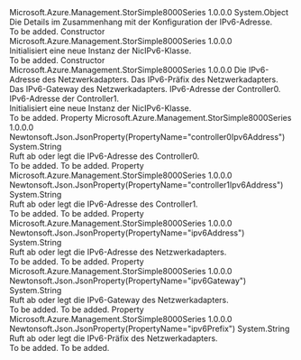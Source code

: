 <Type Name="NicIPv6" FullName="Microsoft.Azure.Management.StorSimple8000Series.Models.NicIPv6">
  <TypeSignature Language="C#" Value="public class NicIPv6" />
  <TypeSignature Language="ILAsm" Value=".class public auto ansi beforefieldinit NicIPv6 extends System.Object" />
  <TypeSignature Language="DocId" Value="T:Microsoft.Azure.Management.StorSimple8000Series.Models.NicIPv6" />
  <TypeSignature Language="VB.NET" Value="Public Class NicIPv6" />
  <TypeSignature Language="F#" Value="type NicIPv6 = class" />
  <AssemblyInfo>
    <AssemblyName>Microsoft.Azure.Management.StorSimple8000Series</AssemblyName>
    <AssemblyVersion>1.0.0.0</AssemblyVersion>
  </AssemblyInfo>
  <Base>
    <BaseTypeName>System.Object</BaseTypeName>
  </Base>
  <Interfaces />
  <Docs>
    <summary>
            Die Details im Zusammenhang mit der Konfiguration der IPv6-Adresse.
            </summary>
    <remarks>To be added.</remarks>
  </Docs>
  <Members>
    <Member MemberName=".ctor">
      <MemberSignature Language="C#" Value="public NicIPv6 ();" />
      <MemberSignature Language="ILAsm" Value=".method public hidebysig specialname rtspecialname instance void .ctor() cil managed" />
      <MemberSignature Language="DocId" Value="M:Microsoft.Azure.Management.StorSimple8000Series.Models.NicIPv6.#ctor" />
      <MemberSignature Language="VB.NET" Value="Public Sub New ()" />
      <MemberType>Constructor</MemberType>
      <AssemblyInfo>
        <AssemblyName>Microsoft.Azure.Management.StorSimple8000Series</AssemblyName>
        <AssemblyVersion>1.0.0.0</AssemblyVersion>
      </AssemblyInfo>
      <Parameters />
      <Docs>
        <summary>
            Initialisiert eine neue Instanz der NicIPv6-Klasse.
            </summary>
        <remarks>To be added.</remarks>
      </Docs>
    </Member>
    <Member MemberName=".ctor">
      <MemberSignature Language="C#" Value="public NicIPv6 (string ipv6Address = null, string ipv6Prefix = null, string ipv6Gateway = null, string controller0Ipv6Address = null, string controller1Ipv6Address = null);" />
      <MemberSignature Language="ILAsm" Value=".method public hidebysig specialname rtspecialname instance void .ctor(string ipv6Address, string ipv6Prefix, string ipv6Gateway, string controller0Ipv6Address, string controller1Ipv6Address) cil managed" />
      <MemberSignature Language="DocId" Value="M:Microsoft.Azure.Management.StorSimple8000Series.Models.NicIPv6.#ctor(System.String,System.String,System.String,System.String,System.String)" />
      <MemberSignature Language="VB.NET" Value="Public Sub New (Optional ipv6Address As String = null, Optional ipv6Prefix As String = null, Optional ipv6Gateway As String = null, Optional controller0Ipv6Address As String = null, Optional controller1Ipv6Address As String = null)" />
      <MemberSignature Language="F#" Value="new Microsoft.Azure.Management.StorSimple8000Series.Models.NicIPv6 : string * string * string * string * string -&gt; Microsoft.Azure.Management.StorSimple8000Series.Models.NicIPv6" Usage="new Microsoft.Azure.Management.StorSimple8000Series.Models.NicIPv6 (ipv6Address, ipv6Prefix, ipv6Gateway, controller0Ipv6Address, controller1Ipv6Address)" />
      <MemberType>Constructor</MemberType>
      <AssemblyInfo>
        <AssemblyName>Microsoft.Azure.Management.StorSimple8000Series</AssemblyName>
        <AssemblyVersion>1.0.0.0</AssemblyVersion>
      </AssemblyInfo>
      <Parameters>
        <Parameter Name="ipv6Address" Type="System.String" />
        <Parameter Name="ipv6Prefix" Type="System.String" />
        <Parameter Name="ipv6Gateway" Type="System.String" />
        <Parameter Name="controller0Ipv6Address" Type="System.String" />
        <Parameter Name="controller1Ipv6Address" Type="System.String" />
      </Parameters>
      <Docs>
        <param name="ipv6Address">Die IPv6-Adresse des Netzwerkadapters.</param>
        <param name="ipv6Prefix">Das IPv6-Präfix des Netzwerkadapters.</param>
        <param name="ipv6Gateway">Das IPv6-Gateway des Netzwerkadapters.</param>
        <param name="controller0Ipv6Address">IPv6-Adresse der Controller0.</param>
        <param name="controller1Ipv6Address">IPv6-Adresse der Controller1.</param>
        <summary>
            Initialisiert eine neue Instanz der NicIPv6-Klasse.
            </summary>
        <remarks>To be added.</remarks>
      </Docs>
    </Member>
    <Member MemberName="Controller0Ipv6Address">
      <MemberSignature Language="C#" Value="public string Controller0Ipv6Address { get; set; }" />
      <MemberSignature Language="ILAsm" Value=".property instance string Controller0Ipv6Address" />
      <MemberSignature Language="DocId" Value="P:Microsoft.Azure.Management.StorSimple8000Series.Models.NicIPv6.Controller0Ipv6Address" />
      <MemberSignature Language="VB.NET" Value="Public Property Controller0Ipv6Address As String" />
      <MemberSignature Language="F#" Value="member this.Controller0Ipv6Address : string with get, set" Usage="Microsoft.Azure.Management.StorSimple8000Series.Models.NicIPv6.Controller0Ipv6Address" />
      <MemberType>Property</MemberType>
      <AssemblyInfo>
        <AssemblyName>Microsoft.Azure.Management.StorSimple8000Series</AssemblyName>
        <AssemblyVersion>1.0.0.0</AssemblyVersion>
      </AssemblyInfo>
      <Attributes>
        <Attribute>
          <AttributeName>Newtonsoft.Json.JsonProperty(PropertyName="controller0Ipv6Address")</AttributeName>
        </Attribute>
      </Attributes>
      <ReturnValue>
        <ReturnType>System.String</ReturnType>
      </ReturnValue>
      <Docs>
        <summary>
            Ruft ab oder legt die IPv6-Adresse des Controller0.
            </summary>
        <value>To be added.</value>
        <remarks>To be added.</remarks>
      </Docs>
    </Member>
    <Member MemberName="Controller1Ipv6Address">
      <MemberSignature Language="C#" Value="public string Controller1Ipv6Address { get; set; }" />
      <MemberSignature Language="ILAsm" Value=".property instance string Controller1Ipv6Address" />
      <MemberSignature Language="DocId" Value="P:Microsoft.Azure.Management.StorSimple8000Series.Models.NicIPv6.Controller1Ipv6Address" />
      <MemberSignature Language="VB.NET" Value="Public Property Controller1Ipv6Address As String" />
      <MemberSignature Language="F#" Value="member this.Controller1Ipv6Address : string with get, set" Usage="Microsoft.Azure.Management.StorSimple8000Series.Models.NicIPv6.Controller1Ipv6Address" />
      <MemberType>Property</MemberType>
      <AssemblyInfo>
        <AssemblyName>Microsoft.Azure.Management.StorSimple8000Series</AssemblyName>
        <AssemblyVersion>1.0.0.0</AssemblyVersion>
      </AssemblyInfo>
      <Attributes>
        <Attribute>
          <AttributeName>Newtonsoft.Json.JsonProperty(PropertyName="controller1Ipv6Address")</AttributeName>
        </Attribute>
      </Attributes>
      <ReturnValue>
        <ReturnType>System.String</ReturnType>
      </ReturnValue>
      <Docs>
        <summary>
            Ruft ab oder legt die IPv6-Adresse des Controller1.
            </summary>
        <value>To be added.</value>
        <remarks>To be added.</remarks>
      </Docs>
    </Member>
    <Member MemberName="Ipv6Address">
      <MemberSignature Language="C#" Value="public string Ipv6Address { get; set; }" />
      <MemberSignature Language="ILAsm" Value=".property instance string Ipv6Address" />
      <MemberSignature Language="DocId" Value="P:Microsoft.Azure.Management.StorSimple8000Series.Models.NicIPv6.Ipv6Address" />
      <MemberSignature Language="VB.NET" Value="Public Property Ipv6Address As String" />
      <MemberSignature Language="F#" Value="member this.Ipv6Address : string with get, set" Usage="Microsoft.Azure.Management.StorSimple8000Series.Models.NicIPv6.Ipv6Address" />
      <MemberType>Property</MemberType>
      <AssemblyInfo>
        <AssemblyName>Microsoft.Azure.Management.StorSimple8000Series</AssemblyName>
        <AssemblyVersion>1.0.0.0</AssemblyVersion>
      </AssemblyInfo>
      <Attributes>
        <Attribute>
          <AttributeName>Newtonsoft.Json.JsonProperty(PropertyName="ipv6Address")</AttributeName>
        </Attribute>
      </Attributes>
      <ReturnValue>
        <ReturnType>System.String</ReturnType>
      </ReturnValue>
      <Docs>
        <summary>
            Ruft ab oder legt die IPv6-Adresse des Netzwerkadapters.
            </summary>
        <value>To be added.</value>
        <remarks>To be added.</remarks>
      </Docs>
    </Member>
    <Member MemberName="Ipv6Gateway">
      <MemberSignature Language="C#" Value="public string Ipv6Gateway { get; set; }" />
      <MemberSignature Language="ILAsm" Value=".property instance string Ipv6Gateway" />
      <MemberSignature Language="DocId" Value="P:Microsoft.Azure.Management.StorSimple8000Series.Models.NicIPv6.Ipv6Gateway" />
      <MemberSignature Language="VB.NET" Value="Public Property Ipv6Gateway As String" />
      <MemberSignature Language="F#" Value="member this.Ipv6Gateway : string with get, set" Usage="Microsoft.Azure.Management.StorSimple8000Series.Models.NicIPv6.Ipv6Gateway" />
      <MemberType>Property</MemberType>
      <AssemblyInfo>
        <AssemblyName>Microsoft.Azure.Management.StorSimple8000Series</AssemblyName>
        <AssemblyVersion>1.0.0.0</AssemblyVersion>
      </AssemblyInfo>
      <Attributes>
        <Attribute>
          <AttributeName>Newtonsoft.Json.JsonProperty(PropertyName="ipv6Gateway")</AttributeName>
        </Attribute>
      </Attributes>
      <ReturnValue>
        <ReturnType>System.String</ReturnType>
      </ReturnValue>
      <Docs>
        <summary>
            Ruft ab oder legt die IPv6-Gateway des Netzwerkadapters.
            </summary>
        <value>To be added.</value>
        <remarks>To be added.</remarks>
      </Docs>
    </Member>
    <Member MemberName="Ipv6Prefix">
      <MemberSignature Language="C#" Value="public string Ipv6Prefix { get; set; }" />
      <MemberSignature Language="ILAsm" Value=".property instance string Ipv6Prefix" />
      <MemberSignature Language="DocId" Value="P:Microsoft.Azure.Management.StorSimple8000Series.Models.NicIPv6.Ipv6Prefix" />
      <MemberSignature Language="VB.NET" Value="Public Property Ipv6Prefix As String" />
      <MemberSignature Language="F#" Value="member this.Ipv6Prefix : string with get, set" Usage="Microsoft.Azure.Management.StorSimple8000Series.Models.NicIPv6.Ipv6Prefix" />
      <MemberType>Property</MemberType>
      <AssemblyInfo>
        <AssemblyName>Microsoft.Azure.Management.StorSimple8000Series</AssemblyName>
        <AssemblyVersion>1.0.0.0</AssemblyVersion>
      </AssemblyInfo>
      <Attributes>
        <Attribute>
          <AttributeName>Newtonsoft.Json.JsonProperty(PropertyName="ipv6Prefix")</AttributeName>
        </Attribute>
      </Attributes>
      <ReturnValue>
        <ReturnType>System.String</ReturnType>
      </ReturnValue>
      <Docs>
        <summary>
            Ruft ab oder legt die IPv6-Präfix des Netzwerkadapters.
            </summary>
        <value>To be added.</value>
        <remarks>To be added.</remarks>
      </Docs>
    </Member>
  </Members>
</Type>